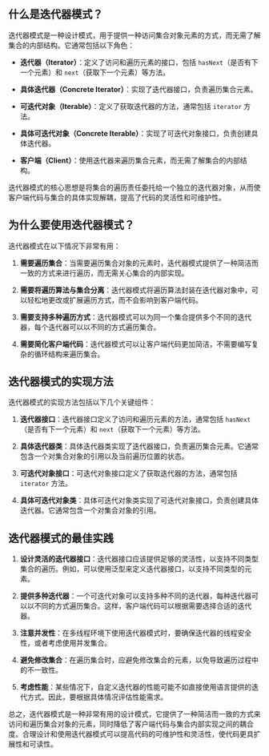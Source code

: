 ## 什么是迭代器模式？

迭代器模式是一种设计模式，用于提供一种访问集合对象元素的方式，而无需了解集合的内部结构。它通常包括以下角色：

- **迭代器（Iterator）**：定义了访问和遍历元素的接口，包括 `hasNext`（是否有下一个元素）和 `next`（获取下一个元素）等方法。

- **具体迭代器（Concrete Iterator）**：实现了迭代器接口，负责遍历集合元素。

- **可迭代对象（Iterable）**：定义了获取迭代器的方法，通常包括 `iterator` 方法。

- **具体可迭代对象（Concrete Iterable）**：实现了可迭代对象接口，负责创建具体迭代器。

- **客户端（Client）**：使用迭代器来遍历集合元素，而无需了解集合的内部结构。

迭代器模式的核心思想是将集合的遍历责任委托给一个独立的迭代器对象，从而使客户端代码与集合的具体实现解耦，提高了代码的灵活性和可维护性。

## 为什么要使用迭代器模式？

迭代器模式在以下情况下非常有用：

1. **需要遍历集合**：当需要遍历集合对象的元素时，迭代器模式提供了一种简洁而一致的方式来进行遍历，而无需关心集合的内部实现。

2. **需要将遍历算法与集合分离**：迭代器模式将遍历算法封装在迭代器对象中，可以轻松地更改或扩展遍历方式，而不会影响到客户端代码。

3. **需要支持多种遍历方式**：迭代器模式可以为同一个集合提供多个不同的迭代器，每个迭代器可以以不同的方式遍历集合。

4. **需要简化客户端代码**：迭代器模式可以让客户端代码更加简洁，不需要编写复杂的循环结构来遍历集合。

## 迭代器模式的实现方法

迭代器模式的实现方法包括以下几个关键组件：

1. **迭代器接口**：迭代器接口定义了访问和遍历元素的方法，通常包括 `hasNext`（是否有下一个元素）和 `next`（获取下一个元素）等方法。

2. **具体迭代器类**：具体迭代器类实现了迭代器接口，负责遍历集合元素。它通常包含一个对集合对象的引用以及当前遍历位置的状态。

3. **可迭代对象接口**：可迭代对象接口定义了获取迭代器的方法，通常包括 `iterator` 方法。

4. **具体可迭代对象类**：具体可迭代对象类实现了可迭代对象接口，负责创建具体迭代器。它通常包含一个对集合对象的引用。

## 迭代器模式的最佳实践

1. **设计灵活的迭代器接口**：迭代器接口应该提供足够的灵活性，以支持不同类型集合的遍历。例如，可以使用泛型来定义迭代器接口，以支持不同类型的元素。

2. **提供多种迭代器**：一个可迭代对象可以支持多种不同的迭代器，每种迭代器可以以不同的方式遍历集合。这样，客户端代码可以根据需要选择合适的迭代器。

3. **注意并发性**：在多线程环境下使用迭代器模式时，要确保迭代器的线程安全性，或者考虑使用并发集合。

4. **避免修改集合**：在遍历集合时，应避免修改集合的元素，以免导致遍历过程中的不一致性。

5. **考虑性能**：某些情况下，自定义迭代器的性能可能不如直接使用语言提供的迭代方式。因此，要根据具体情况评估性能需求。

总之，迭代器模式是一种非常有用的设计模式，它提供了一种简洁而一致的方式来访问和遍历集合对象的元素，同时降低了客户端代码与集合内部实现之间的耦合度。合理设计和使用迭代器模式可以提高代码的可维护性和灵活性，使代码更具扩展性和可读性。